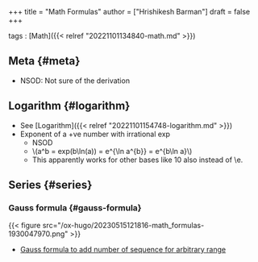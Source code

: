 +++
title = "Math Formulas"
author = ["Hrishikesh Barman"]
draft = false
+++

tags
: [Math]({{< relref "20221101134840-math.md" >}})


## Meta {#meta}

-   NSOD: Not sure of the derivation


## Logarithm {#logarithm}

-   See [Logarithm]({{< relref "20221101154748-logarithm.md" >}})
-   Exponent of a +ve number with irrational exp
    -   NSOD
    -   \\(a^b = exp(b\ln(a)) = e^{\ln a^{b}} = e^{b\ln a}\\)
    -   This apparently works for other bases like 10 also instead of \e.


## Series {#series}


### Gauss formula {#gauss-formula}

{{< figure src="/ox-hugo/20230515121816-math_formulas-1930047970.png" >}}

-   [Gauss formula to add number of sequence for arbitrary range](https://math.stackexchange.com/questions/1917510/gauss-formula-to-add-number-of-sequence-for-arbitrary-range)
